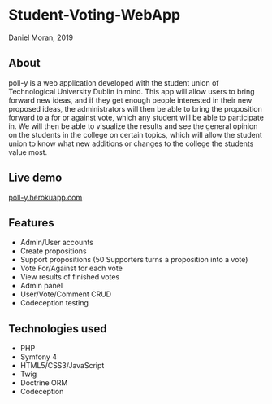 # Student-Voting-WebApp
Daniel Moran, 2019
## About
poll-y is a web application developed with the student union of Technological University Dublin in mind. This app will allow users to bring forward new ideas, and if they get enough people interested in their new proposed ideas, the administrators will then be able to bring the proposition forward to a for or against vote, which any student will be able to participate in.
We will then be able to visualize the results and see the general opinion on the students in the college on certain topics, which will allow the student union to know what new additions or changes to the college the students value most.

## Live demo
[poll-y.herokuapp.com](http://poll-y.herokuapp.com)

## Features
- Admin/User accounts
- Create propositions
- Support propositions (50 Supporters turns a proposition into a vote)
- Vote For/Against for each vote
- View results of finished votes
- Admin panel
- User/Vote/Comment CRUD
- Codeception testing

## Technologies used
- PHP
- Symfony 4
- HTML5/CSS3/JavaScript 
- Twig
- Doctrine ORM
- Codeception 
